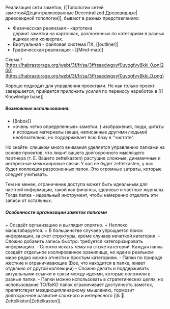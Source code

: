 Реализация сети заметок, [[Топологии сетей заметок#Децинтрализованные Decentralized Древовидные| древовидной топологии]], бывают в разных представлениях:
* Физичесская реализаия -  картотека  
 держит заметки на карточках, разложенных по категориям в разных ящиках или конвертах.
* Виртуальная - файловая система ПК, [[outliner]] 
* Графичесская реализация -  [[Mind-map]]   

Схема   ![https://habrastorage.org/webt/3f/fr/sa/3ffrsaedwgxyf0uvogfvy8kki_0.pn|200](https://habrastorage.org/webt/3f/fr/sa/3ffrsaedwgxyf0uvogfvy8kki_0.png)

Хорошо подходят для управления проектами.  Но как только проект завершается, прийдется приложить усилия по переносу наработок в [[! Knowledge base]]
##### Возможные использования:
- [[Inbox]]
- «очень четко определенные» заметки. ( изображения, люди, цитаты и исходные материалы (вещи, написанные другими людьми) необязательно, но поддерживает всю базу в "чистоте".


Но знайте: слишком много внимания уделяется управлению папками на основе проектов, что лишит вашего долгосрочного мыслящего партнера (т. Е. Вашего zettelkasten) растущие сложные, динамичные и интересные межжанровые связи. У вас не будет zettelkasten, у вас будет коллекция разрозненных папок. Это огромные затраты, которые следует учитывать.

Тем не менее, ограничение доступа может быть идеальным для частной информации, такой как финансы, здоровье и частные журналы. Тогда папка - идеальный инструмент, чтобы намеренно отделить эти записи от остальных.

##### **Особенности организации заметок папками**
\+ Создаёт организацию и выглядит опрятно.
\+ Неплохо масштабируется.
\+ В большинстве случаев упрощается поиск информации, за счет структуры, кроме случаев нечеткой категории.
\- Сложно добавить запись быстро: требуется категоризировать информацию.
\- Сложно искать темы на стыке категорий. Каждая папка создаёт отдельное изолированное хранилище, но идеи в реальном мире редко можно отнести к простым категориям. 
\- Папки по природе жесткие и ограничивающие (Все, что находится в папке, живет отдельно от другой коллекции)
\- Сложно делать  и поддерживать актуальными ссылки и связи между идеями, которые положили в разные папки. 
 \- Папки можно использовать в стратегических целях, но использование ТОЛЬКО папок ограничивает доступность заметок, препятствует междисциплинарному мышлению, тормозит долгосрочное развитие сложного и интересного [[& 🌲️Zettelkisten|Zettelkasten]].
 
 